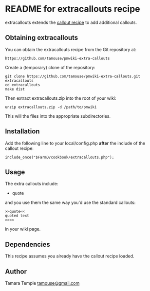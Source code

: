 # README for extracallouts recipe #


extracallouts extends the [callout recipe](http://www.pmwiki.org/wiki/Cookbook/Callout) to add additional callouts.

## Obtaining extracallouts ##

You can obtain the extracallouts recipe from the Git repository at:

    https://github.com/tamouse/pmwiki-extra-callouts

Create a (temporary) clone of the repository:

    git clone https://github.com/tamouse/pmwiki-extra-callouts.git extracallouts
    cd extracallouts
    make dist

Then extract extracallouts.zip into the root of your wiki:

    unzip extracallouts.zip -d /path/to/pmwiki

This will the files into the appropriate subdirectories.

## Installation ##

Add the following line to your local/config.php **after** the include of the callout recipe:

    include_once("$FarmD/cookbook/extracallouts.php");

## Usage ##

The extra callouts include:

* quote

and you use them the same way you'd use the standard callouts:

    >>quote<<
    quoted text
    >><<

in your wiki page.

## Dependencies ##

This recipe assumes you already have the callout recipe loaded.

## Author ##

Tamara Temple <tamouse@gmail.com>
